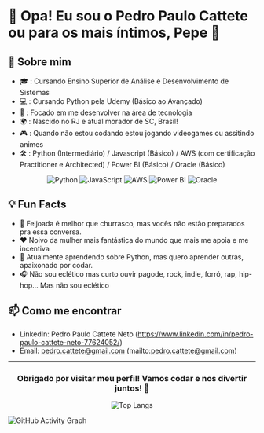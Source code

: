 # 👋 Opa! Eu sou o Pedro Paulo Cattete ou para os mais íntimos, Pepe 🙌

## 🚀 Sobre mim

- 🎓 : Cursando Ensino Superior de Análise e Desenvolvimento de Sistemas
- 💻 : Cursando Python pela Udemy (Básico ao Avançado) 
- 💼 : Focado em me desenvolver na área de tecnologia
- 🌍 : Nascido no RJ e atual morador de SC, Brasil!
- 🎮 : Quando não estou codando estou jogando videogames ou assitindo animes
- 🛠️ : Python (Intermediário) / Javascript (Básico) / AWS (com certificação Practitioner e Architected) / Power BI (Básico) / Oracle (Básico)

<div align="center">
  
![Python](https://img.shields.io/badge/Python-3776AB?style=for-the-badge&logo=python&logoColor=white)
![JavaScript](https://img.shields.io/badge/JavaScript-F7DF1E?style=for-the-badge&logo=javascript&logoColor=black)
![AWS](https://img.shields.io/badge/AWS-232F3E?style=for-the-badge&logo=amazon-aws&logoColor=white)
![Power BI](https://img.shields.io/badge/PowerBI-F2C811?style=for-the-badge&logo=powerbi&logoColor=black)
![Oracle](https://img.shields.io/badge/Oracle-F80000?style=for-the-badge&logo=oracle&logoColor=white)

</div>

## 💡 Fun Facts

- 🍲 Feijoada é melhor que churrasco, mas vocês não estão preparados pra essa conversa.
- ❤️ Noivo da mulher mais fantástica do mundo que mais me apoia e me incentiva
- 🌱 Atualmente aprendendo sobre Python, mas quero aprender outras, apaixonado por codar.
- 🎧 Não sou eclético mas curto ouvir pagode, rock, indie, forró, rap, hip-hop... Mas não sou eclético

## 📫 Como me encontrar

- LinkedIn: Pedro Paulo Cattete Neto (https://www.linkedin.com/in/pedro-paulo-cattete-neto-77624052/)
- Email: pedro.cattete@gmail.com (mailto:pedro.cattete@gmail.com)

---

<div align="center">

### Obrigado por visitar meu perfil! Vamos codar e nos divertir juntos! 🚀

</div>


<div align="center">
  
![Top Langs](https://github-readme-stats.vercel.app/api/top-langs/?username=Pedro-Paulo-Cattete&layout=compact&theme=dark)

</div>

![GitHub Activity Graph](https://github-readme-activity-graph.vercel.app/graph?username=Pedro-Paulo-Cattete&theme=react-dark)
